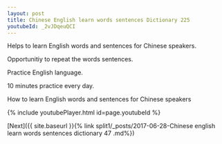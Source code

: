 ```yaml
---
layout: post
title: Chinese English learn words sentences Dictionary 225 
youtubeId: _2vJDqeuQCI
---
```

 
 
Helps to learn English words and sentences for Chinese speakers.

Opportunitiy to repeat the words sentences. 

Practice English language. 
 
10 minutes practice every day. 
 
How to learn English words and sentences for Chinese speakers 
 
{% include youtubePlayer.html id=page.youtubeId %}
 
 
[Next]({{ site.baseurl }}{% link  split1/_posts/2017-06-28-Chinese english learn words sentences dictionary 47 .md%})
 
